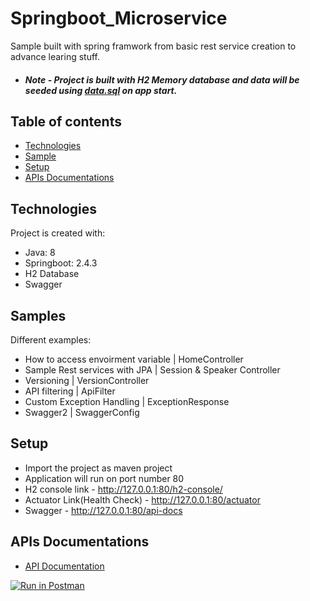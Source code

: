 # Springboot_Microservice
Sample built with spring framwork from basic rest service creation to advance learing stuff.

* ##### Note - Project is built with H2 Memory database and data will be seeded using [data.sql](https://github.com/kansujiya/SpringbootMicroServices/blob/main/SpringbootMicroservice/src/main/resources/data.sql)  on app start.

## Table of contents
* [Technologies](#technologies)
* [Sample](#samples)
* [Setup](#setup)
* [APIs Documentations](#apis)


## Technologies

Project is created with:
* Java: 8
* Springboot: 2.4.3
* H2 Database
* Swagger

## Samples

Different examples:
* How to access envoirment variable | HomeController
* Sample Rest services with JPA | Session & Speaker Controller
* Versioning | VersionController 
* API filtering |  ApiFilter
* Custom Exception Handling | ExceptionResponse
* Swagger2 | SwaggerConfig 

## Setup
* Import the project as maven project
* Application will run on port number 80
* H2 console link - http://127.0.0.1:80/h2-console/
* Actuator Link(Health Check) - http://127.0.0.1:80/actuator
* Swagger - http://127.0.0.1:80/api-docs

## APIs Documentations

* [API Documentation](https://documenter.getpostman.com/view/2141799/Tz5jcz6t)

[![Run in Postman](https://run.pstmn.io/button.svg)](https://app.getpostman.com/run-collection/5d0d8f5cfd0e70f85bab)
